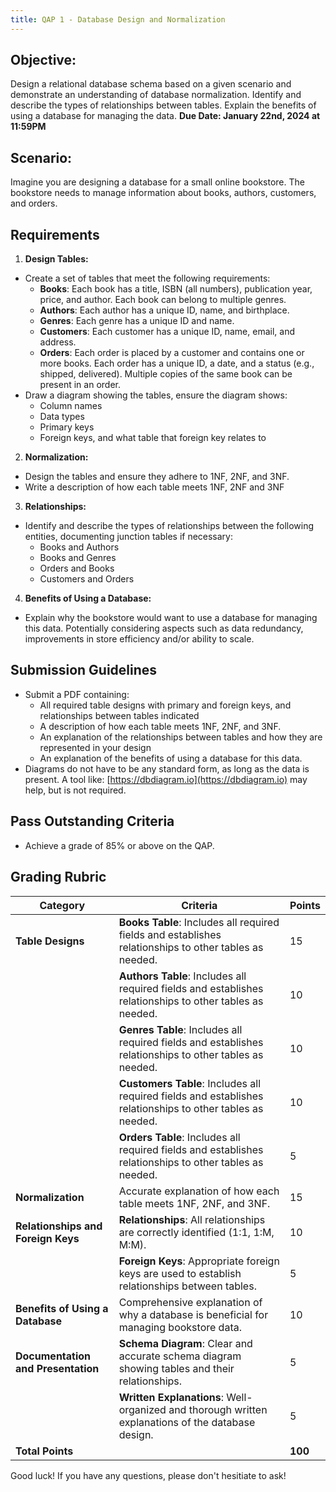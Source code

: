 ```yaml
---
title: QAP 1 - Database Design and Normalization
---
```


## Objective:
Design a relational database schema based on a given scenario and demonstrate an understanding of database normalization. Identify and describe the types of relationships between tables. Explain the benefits of using a database for managing the data.
**Due Date: January 22nd, 2024 at 11:59PM**

## Scenario:
Imagine you are designing a database for a small online bookstore. The bookstore needs to manage information about books, authors, customers, and orders.

## Requirements
1. **Design Tables:**
- Create a set of tables that meet the following requirements:
  - **Books**: Each book has a title, ISBN (all numbers), publication year, price, and author. Each book can belong to multiple genres.
  - **Authors**: Each author has a unique ID, name, and birthplace.
  - **Genres**: Each genre has a unique ID and name.
  - **Customers**: Each customer has a unique ID, name, email, and address.
  - **Orders**: Each order is placed by a customer and contains one or more books. Each order has a unique ID, a date, and a status (e.g., shipped, delivered). Multiple copies of the same book can be present in an order.
- Draw a diagram showing the tables, ensure the diagram shows:
  - Column names
  - Data types
  - Primary keys
  - Foreign keys, and what table that foreign key relates to

2. **Normalization:**
- Design the tables and ensure they adhere to 1NF, 2NF, and 3NF.
- Write a description of how each table meets 1NF, 2NF and 3NF

3. **Relationships:**
- Identify and describe the types of relationships between the following entities, documenting junction tables if necessary:
  - Books and Authors
  - Books and Genres
  - Orders and Books
  - Customers and Orders

4. **Benefits of Using a Database:**
- Explain why the bookstore would want to use a database for managing this data. Potentially considering aspects such as data redundancy, improvements in store efficiency and/or ability to scale.

## Submission Guidelines
- Submit a PDF containing:
  - All required table designs with primary and foreign keys, and relationships between tables indicated
  - A description of how each table meets 1NF, 2NF, and 3NF.
  - An explanation of the relationships between tables and how they are represented in your design
  - An explanation of the benefits of using a database for this data.
- Diagrams do not have to be any standard form, as long as the data is present.  A tool like: [https://dbdiagram.io](https://dbdiagram.io) may help, but is not required.

## Pass Outstanding Criteria
- Achieve a grade of 85% or above on the QAP.

## Grading Rubric

| **Category**                       | **Criteria**                                                                                               | **Points** |
|------------------------------------|------------------------------------------------------------------------------------------------------------|------------|
| **Table Designs**                  | **Books Table**: Includes all required fields and establishes relationships to other tables as needed.     | 15         |
|                                    | **Authors Table**: Includes all required fields and establishes relationships to other tables as needed.   | 10         |
|                                    | **Genres Table**: Includes all required fields and establishes relationships to other tables as needed.    | 10         |
|                                    | **Customers Table**: Includes all required fields and establishes relationships to other tables as needed. | 10         |
|                                    | **Orders Table**: Includes all required fields and establishes relationships to other tables as needed.    | 5          |
| **Normalization**                  | Accurate explanation of how each table meets 1NF, 2NF, and 3NF.                                            | 15         |
| **Relationships and Foreign Keys** | **Relationships**: All relationships are correctly identified (1:1, 1:M, M:M).                             | 10         |
|                                    | **Foreign Keys**: Appropriate foreign keys are used to establish relationships between tables.             | 5          |
| **Benefits of Using a Database**   | Comprehensive explanation of why a database is beneficial for managing bookstore data.                     | 10         |
| **Documentation and Presentation** | **Schema Diagram**: Clear and accurate schema diagram showing tables and their relationships.              | 5          |
|                                    | **Written Explanations**: Well-organized and thorough written explanations of the database design.         | 5          |
| **Total Points**                   |                                                                                                            | **100**    |

Good luck! If you have any questions, please don't hesitiate to ask!